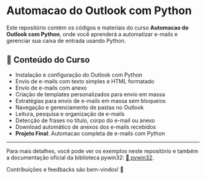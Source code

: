 # Automacao do Outlook com Python

Este repositório contém os códigos e materiais do curso **Automacao do Outlook com Python**, onde você aprenderá a automatizar e-mails e gerenciar sua caixa de entrada usando Python.

## 📌 Conteúdo do Curso

- Instalação e configuração do Outlook com Python
- Envio de e-mails com texto simples e HTML formatado
- Envio de e-mails com anexo
- Criação de templates personalizados para envio em massa
- Estratégias para envio de e-mails em massa sem bloqueios
- Navegação e gerenciamento de pastas no Outlook
- Leitura, pesquisa e organização de e-mails
- Detecção de frases no título, corpo do e-mail ou anexo
- Download automático de anexos dos e-mails recebidos
- **Projeto Final**: Automacao completa de e-mails com Python



---

Para mais detalhes, você pode ver os exemplos neste repositório e também a documentação oficial da biblioteca pywin32: [🔗 pywin32](https://pypi.org/project/pywin32/). 

Contribuições e feedbacks são bem-vindos! 🚀

